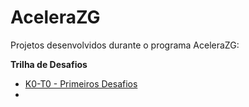 # AceleraZG
Projetos desenvolvidos durante o programa AceleraZG:

**Trilha de Desafios**
- [K0-T0 - Primeiros Desafios]()
- 
